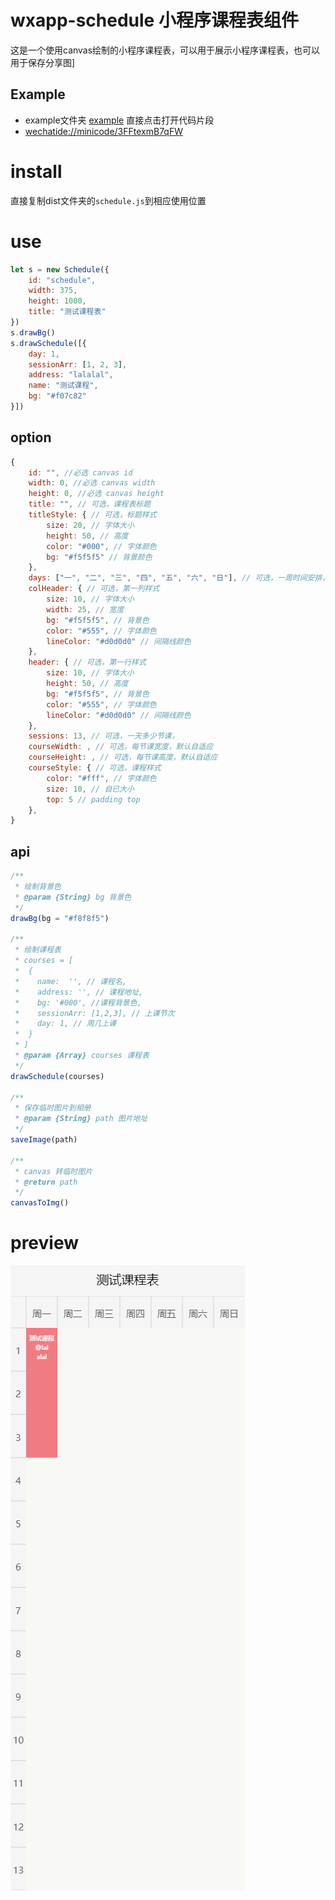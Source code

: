 # wxapp-schedule 小程序课程表组件

这是一个使用canvas绘制的小程序课程表，可以用于展示小程序课程表，也可以用于保存分享图]

## Example 
- example文件夹 [example](example)
直接点击打开代码片段 
- [wechatide://minicode/3FFtexmB7qFW](wechatide://minicode/3FFtexmB7qFW)

# install
直接复制dist文件夹的`schedule.js`到相应使用位置

# use
```javascript
let s = new Schedule({
    id: "schedule",
    width: 375,
    height: 1000,
    title: "测试课程表"
})
s.drawBg()
s.drawSchedule([{
    day: 1,
    sessionArr: [1, 2, 3],
    address: "lalalal",
    name: "测试课程",
    bg: "#f07c82"
}])
```

## option
```javascript
{
    id: "", //必选 canvas id
    width: 0, //必选 canvas width
    height: 0, //必选 canvas height
    title: "", // 可选，课程表标题
    titleStyle: { // 可选，标题样式
        size: 20, // 字体大小
        height: 50, // 高度
        color: "#000", // 字体颜色
        bg: "#f5f5f5" // 背景颜色
    },
    days: ["一", "二", "三", "四", "五", "六", "日"], // 可选，一周时间安排，适应不同学校
    colHeader: { // 可选，第一列样式
        size: 10, // 字体大小
        width: 25, // 宽度
        bg: "#f5f5f5", // 背景色
        color: "#555", // 字体颜色
        lineColor: "#d0d0d0" // 间隔线颜色
    },
    header: { // 可选，第一行样式
        size: 10, // 字体大小
        height: 50, // 高度
        bg: "#f5f5f5", // 背景色
        color: "#555", // 字体颜色
        lineColor: "#d0d0d0" // 间隔线颜色
    },
    sessions: 13, // 可选，一天多少节课，
    courseWidth: , // 可选，每节课宽度，默认自适应
    courseHeight: , // 可选，每节课高度，默认自适应
    courseStyle: { // 可选，课程样式
        color: "#fff", // 字体颜色
        size: 10, // 自已大小
        top: 5 // padding top
    },
}
```

## api
```javascript
/**
 * 绘制背景色
 * @param {String} bg 背景色 
 */
drawBg(bg = "#f8f8f5")

/**
 * 绘制课程表
 * courses = [
 *  {
 *    name:  '', // 课程名,
 *    address: '', // 课程地址,
 *    bg: '#000', //课程背景色,
 *    sessionArr: [1,2,3], // 上课节次
 *    day: 1, // 周几上课
 *  }
 * ]
 * @param {Array} courses 课程表
 */
drawSchedule(courses)

/**
 * 保存临时图片到相册
 * @param {String} path 图片地址
 */
saveImage(path)

/**
 * canvas 转临时图片
 * @return path
 */
canvasToImg()
``` 

# preview
![](./img/example.png)